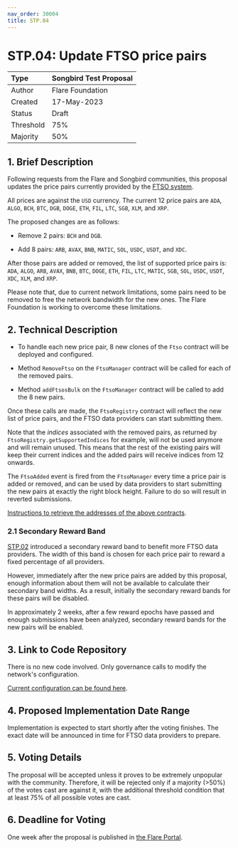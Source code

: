```yaml
---
nav_order: 30004
title: STP.04
---
```


# STP.04: Update FTSO price pairs

| Type      | Songbird Test Proposal |
| :-------- | :--------------------- |
| Author    | Flare Foundation       |
| Created   | 17-May-2023            |
| Status    | Draft                  |
| Threshold | 75%                    |
| Majority  | 50%                    |

## 1. Brief Description

Following requests from the Flare and Songbird communities, this proposal updates the price pairs currently provided by the [FTSO system](https://docs.flare.network/tech/ftso/).

All prices are against the `USD` currency.
The current 12 price pairs are `ADA`, `ALGO`, `BCH`, `BTC`, `DGB`, `DOGE`, `ETH`, `FIL`, `LTC`, `SGB`, `XLM`, and `XRP`.

The proposed changes are as follows:

* Remove 2 pairs: `BCH` and `DGB`.

* Add 8 pairs: `ARB`, `AVAX`, `BNB`, `MATIC`, `SOL`, `USDC`, `USDT`, and `XDC`.

After those pairs are added or removed, the list of supported price pairs is: `ADA`, `ALGO`, `ARB`, `AVAX`, `BNB`, `BTC`, `DOGE`, `ETH`, `FIL`, `LTC`, `MATIC`, `SGB`, `SOL`, `USDC`, `USDT`, `XDC`, `XLM`, and `XRP`.

Please note that, due to current network limitations, some pairs need to be removed to free the network bandwidth for the new ones.
The Flare Foundation is working to overcome these limitations.

## 2. Technical Description

* To handle each new price pair, 8 new clones of the `Ftso` contract will be deployed and configured.

* Method `RemoveFtso` on the `FtsoManager` contract will be called for each of the removed pairs.

* Method `addFtsosBulk` on the `FtsoManager` contract will be called to add the 8 new pairs.

Once these calls are made, the `FtsoRegistry` contract will reflect the new list of price pairs, and the FTSO data providers can start submitting them.

Note that the _indices_ associated with the removed pairs, as returned by `FtsoRegistry.getSupportedIndices` for example, will not be used anymore and will remain unused. This means that the rest of the existing pairs will keep their current indices and the added pairs will receive indices from 12 onwards.

The `FtsoAdded` event is fired from the `FtsoManager` every time a price pair is added or removed, and can be used by data providers to start submitting the new pairs at exactly the right block height. Failure to do so will result in reverted submissions.

[Instructions to retrieve the addresses of the above contracts](https://docs.flare.network/dev/getting-started/contract-addresses/).

### 2.1 Secondary Reward Band

[STP.02](./STP_2.md) introduced a secondary reward band to benefit more FTSO data providers. The width of this band is chosen for each price pair to reward a fixed percentage of all providers.

However, immediately after the new price pairs are added by this proposal, enough information about them will not be available to calculate their secondary band widths. As a result, initially the secondary reward bands for these pairs will be disabled.

In approximately 2 weeks, after a few reward epochs have passed and enough submissions have been analyzed, secondary reward bands for the new pairs will be enabled.

## 3. Link to Code Repository

There is no new code involved. Only governance calls to modify the network's configuration.

[Current configuration can be found here](https://gitlab.com/flarenetwork/flare-smart-contracts/-/blob/songbird_network_deployed_code/deployment/chain-config/songbird.json#L60).

## 4. Proposed Implementation Date Range

Implementation is expected to start shortly after the voting finishes. The exact date will be announced in time for FTSO data providers to prepare.

## 5. Voting Details

The proposal will be accepted unless it proves to be extremely unpopular with the community. Therefore, it will be rejected only if a majority (>50%) of the votes cast are against it, with the additional threshold condition that at least 75% of all possible votes are cast.

## 6. Deadline for Voting

One week after the proposal is published in [the Flare Portal](https://portal.flare.network/).

